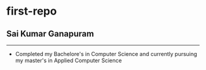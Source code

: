 # first-repo
## Sai Kumar Ganapuram

---

* Completed my Bachelore's in Computer Science and currently pursuing my master's in Applied Computer Science
